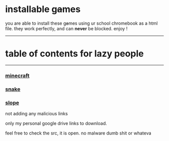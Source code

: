 # installable g~~a~~mes

you are able to install these g~~a~~mes using ur 
school chromebook as a html file.
they work perfectly, and can **never** be blocked. enjoy !

---
# table of contents for lazy people
---

### **[minecraft]()**

### **[snake]()**

### **[slope]()**

not adding any malicious links

only my personal google drive links to download.

feel free to check the src, it is open. no malware dumb shit or whateva
